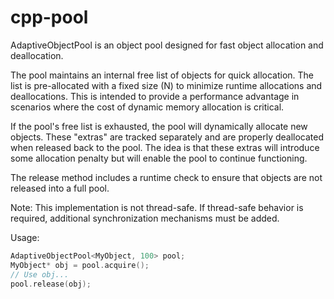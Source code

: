 # cpp-pool

AdaptiveObjectPool is an object pool designed for fast object allocation and deallocation.

The pool maintains an internal free list of objects for quick allocation. The list is pre-allocated
with a fixed size (N) to minimize runtime allocations and deallocations. This is intended to provide
a performance advantage in scenarios where the cost of dynamic memory allocation is critical.

If the pool's free list is exhausted, the pool will dynamically allocate new objects. These "extras"
are tracked separately and are properly deallocated when released back to the pool. The idea is that
these extras will introduce some allocation penalty but will enable the pool to continue functioning.

The release method includes a runtime check to ensure that objects are not released into a full pool.

Note: This implementation is not thread-safe. If thread-safe behavior is required,
additional synchronization mechanisms must be added.

Usage:
```cpp
AdaptiveObjectPool<MyObject, 100> pool;
MyObject* obj = pool.acquire();
// Use obj...
pool.release(obj);
```
